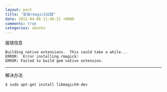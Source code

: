 ```yaml
---
layout: post
title: "安装rmagick出错"
date: 2012-04-06 11:46:21 +0800
comments: true
categories: ubuntu
---
```

报错信息

    Building native extensions.  This could take a while...
    ERROR:  Error installing rmagick:
    ERROR: Failed to build gem native extension.

***

解决办法

    $ sudo apt-get install libmagick9-dev